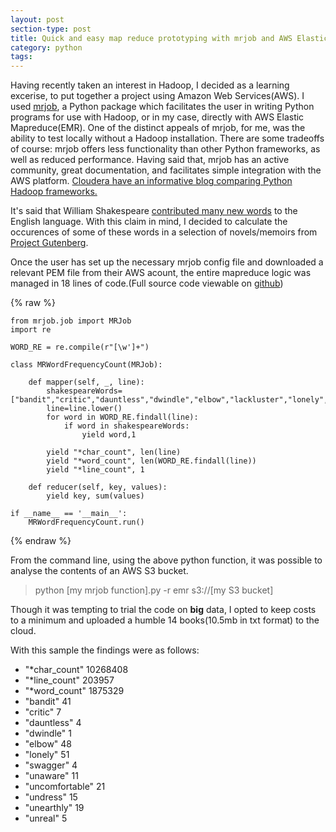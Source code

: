 ```yaml
---
layout: post
section-type: post
title: Quick and easy map reduce prototyping with mrjob and AWS Elastic Mapreduce
category: python
tags:
---
```


Having recently taken an interest in Hadoop, I decided as a learning excerise, to put together a project using Amazon Web Services(AWS). I used [mrjob](https://pythonhosted.org/mrjob/), a Python package which facilitates the user in writing Python programs for use with Hadoop, or in my case, directly with AWS Elastic Mapreduce(EMR). One of the distinct appeals of mrjob, for me, was the ability to test locally without a Hadoop installation. There are some tradeoffs of course: mrjob offers less functionality than other Python frameworks, as well as reduced performance. Having said that, mrjob has an active community, great documentation, and facilitates simple integration with the AWS platform. [Cloudera have an informative blog comparing Python Hadoop frameworks.](http://blog.cloudera.com/blog/2013/01/a-guide-to-python-frameworks-for-hadoop/)

It's said that William Shakespeare [contributed many  new words](https://www.grammarly.com/blog/15-words-invented-by-shakespeare/) to the English language. With this claim in mind, I decided to calculate the occurences of some of these words in a selection of novels/memoirs from [Project Gutenberg](www.gutenberg.org).

Once the user has set up the necessary mrjob config file and downloaded a relevant PEM file from their AWS acount, the entire mapreduce logic was managed in 18 lines of code.(Full source code viewable on [github]())


{% raw %}

	from mrjob.job import MRJob
	import re

	WORD_RE = re.compile(r"[\w']+")

	class MRWordFrequencyCount(MRJob):

	    def mapper(self, _, line):
	        shakespeareWords=["bandit","critic","dauntless","dwindle","elbow","lackluster","lonely","swagger","unaware","uncomfortable","undress","unearthly","unreal"]
	        line=line.lower()
	        for word in WORD_RE.findall(line):
	            if word in shakespeareWords:
	                yield word,1

	        yield "*char_count", len(line)
	        yield "*word_count", len(WORD_RE.findall(line))
	        yield "*line_count", 1

	    def reducer(self, key, values):
	        yield key, sum(values)

	if __name__ == '__main__':
	    MRWordFrequencyCount.run()

{% endraw %}

From the command line, using the above python function, it was possible to analyse the contents of an AWS S3 bucket.


> python [my mrjob function].py -r emr s3://[my S3 bucket]


Though it was tempting to trial the code on **big** data, I opted to keep costs to a minimum and uploaded a humble 14 books(10.5mb in txt format) to the cloud.

With this sample the findings were as follows:

* "*char_count" 10268408
* "*line_count" 203957
* "*word_count" 1875329
* "bandit"    41
* "critic"    7
* "dauntless" 4
* "dwindle"   1
* "elbow"     48
* "lonely"    51
* "swagger"   4
* "unaware"   11
* "uncomfortable" 21
* "undress"   15
* "unearthly" 19
* "unreal"    5
